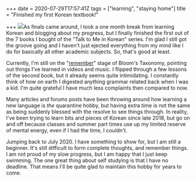 +++
date = 2020-07-29T17:57:41Z
tags = ["learning", "staying home"]
title = "Finished my first Korean textbook!"

+++
![](https://dwz4645vtyxp6.cloudfront.net/wp-content/uploads/2020/01/28162606/books_02.jpg)As finals came around, I took a one month break from learning Korean and blogging about my progress, but I finally finished the first out of the 7 books I bought of the "Talk to Me in Korean" series. I'm glad I still got the groove going and I haven't just ejected everything from my mind like I do for basically all other academic subjects. So, that's good at least.

Currently, I'm still on the "[remember](https://aizera.netlify.app/post/bloom-s-taxonomy-exercise/ "Bloom's Taxonomy Exercise")" stage of Bloom's Taxonomy, pointing out things I've learned in videos and music. I flipped through a few lessons of the second book, but it already seems quite intimidating. I constantly think of how on earth I digested anything grammar related back when I was a kid. I'm quite grateful I have much less complaints then compared to now.

Many articles and forums posts have been throwing around how learning a new language is _the_ quarantine hobby, but having extra time is not the same as being suddenly blessed with the resolve to see things through. In reality, I've been trying to learn bits and pieces of Korean since late 2018, but go on and off because classes and summer part times use up my limited reserve of mental energy, even if I had the time, I couldn't.

Jumping back to July 2020. I have something to show for, but I am still a beginner. It's still difficult to form complete thoughts, and remember things. I am not proud of my slow progress, but I am happy that I just keep swimming. The one great thing about self studying is that I have no deadline. That means I'll be quite glad to maintain this hobby for years to come.